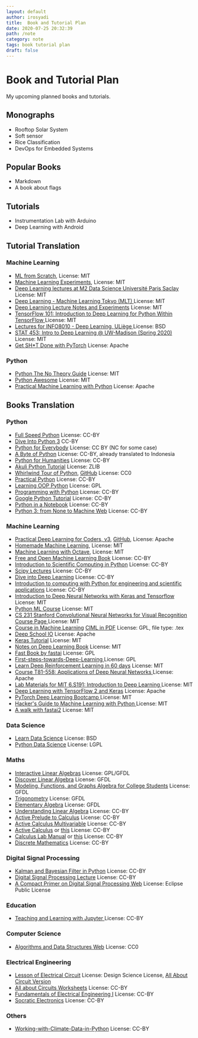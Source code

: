 ```yaml
---
layout: default
author: irosyadi
title:  Book and Tutorial Plan
date: 2020-07-25 20:32:39
path: /note
category: note
tags: book tutorial plan
draft: false
---
```


# Book and Tutorial Plan

My upcoming planned books and tutorials.

## Monographs
- Rooftop Solar System
- Soft sensor
- Rice Classification
- DevOps for Embedded Systems

## Popular Books
- Markdown
- A book about flags

## Tutorials
- Instrumentation Lab with Arduino
- Deep Learning with Android

## Tutorial Translation
### Machine Learning
- [ML from Scratch](https://github.com/eriklindernoren/ML-From-Scratch#supervised-learning), License: MIT
- [Machine Learning Experiments](https://github.com/trekhleb/machine-learning-experiments), License: MIT
- [Deep Learning lectures at M2 Data Science Université Paris Saclay ](https://github.com/m2dsupsdlclass/lectures-labs) License: MIT
- [Deep Learning - Machine Learning Tokyo (MLT) ](https://github.com/Machine-Learning-Tokyo/DL-workshop-series) License: MIT
- [Deep Learning Lecture Notes and Experiments](https://github.com/roatienza/Deep-Learning-Experiments) License: MIT
- [TensorFlow 101: Introduction to Deep Learning for Python Within TensorFlow ](https://github.com/serengil/tensorflow-101) License: MIT
- [Lectures for INFO8010 - Deep Learning, ULiège ](https://github.com/glouppe/info8010-deep-learning) License: BSD
- [STAT 453: Intro to Deep Learning @ UW-Madison (Spring 2020) ](https://github.com/rasbt/stat453-deep-learning-ss20) License: MIT
- [Get SH*T Done with PyTorch](https://github.com/curiousily/Getting-Things-Done-with-Pytorch) License: Apache

### Python
- [Python The No Theory Guide](https://github.com/iArunava/Python-TheNoTheoryGuide) License: MIT
- [Python Awesome](https://github.com/gautam1858/python-awesome) License: MIT
- [Practical Machine Learning with Python](https://github.com/dipanjanS/practical-machine-learning-with-python) License: Apache

## Books Translation
### Python
- [Full Speed Python](https://github.com/joaoventura/full-speed-python/releases/) License: CC-BY
- [Dive Into Python 3](https://diveintopython3.net/) CC-BY
- [Python for Everybody](https://www.py4e.com/book) License: CC BY (NC for some case)
- [A Byte of Python](https://python.swaroopch.com/) License: CC-BY, already translated to Indonesia
- [Python for Humanities](https://www.karsdorp.io/python-course/) License: CC-BY
- [Akuli Python Tutorial](https://github.com/Akuli/python-tutorial) License: ZLIB
- [Whirlwind Tour of Python](https://nbviewer.jupyter.org/github/jakevdp/WhirlwindTourOfPython/blob/master/Index.ipynb), [GitHub](https://github.com/jakevdp/WhirlwindTourOfPython) License: CC0
- [Practical Python](https://github.com/dabeaz-course/practical-python) License: CC-BY
- [Learning OOP Python](https://github.com/josharsh/Learning-Object-Oriented-Python) License: GPL
- [Programming with Python](https://swcarpentry.github.io/python-novice-inflammation/index.html) License: CC-BY
- [Google Python Tutorial](https://developers.google.com/edu/python/) License: CC-BY
- [Python in a Notebook](https://github.com/leriomaggio/python-in-a-notebook) License: CC-BY
- [Python 3: from None to Machine ](https://github.com/AstroMatt/book-python) [Web](https://python.astrotech.io/) License: CC-BY

### Machine Learning
- [Practical Deep Learning for Coders, v3](https://course.fast.ai/), [GitHub](https://github.com/fastai/course-v3), License: Apache
- [Homemade Machine Learning](https://github.com/trekhleb/homemade-machine-learning), License: MIT
- [Machine Learning with Octave](https://github.com/trekhleb/machine-learning-octave), License: MIT
- [Free and Open Machine Learning Book](https://freeandopenmachinelearning.readthedocs.io/en/latest/#) License: CC-BY
- [Introduction to Scientific Computing in Python](https://github.com/jrjohansson/scientific-python-lectures) License: CC-BY
- [Scipy Lectures](https://scipy-lectures.org/) License: CC-BY
- [Dive into Deep Learning](https://d2l.ai/) License: CC-BY
- [Introduction to computing with Python for engineering and scientific applications](https://github.com/CambridgeEngineering/PartIA-Computing-Michaelmas) License: CC-BY
- [Introduction to Deep Neural Networks with Keras and Tensorflow ](https://github.com/leriomaggio/deep-learning-keras-tensorflow) License: MIT
- [Python ML Course](https://github.com/leriomaggio/python-ml-course) License: MIT
- [CS 231 Stanford Convolutional Neural Networks for Visual Recognition](https://github.com/cs231n/cs231n.github.io) [Course Page ](https://vision.stanford.edu/teaching/cs231n/syllabus.html) License: MIT
- [Course in Machine Learning](https://github.com/hal3/ciml/) [CIML in PDF](https://ciml.info/dl/v0_99/ciml-v0_99-all.pdf) License: GPL, file type: .tex
- [Deep School IO](https://github.com/sachinruk/deepschool.io) License: Apache
- [Keras Tutorial](https://github.com/jfsantos/keras-tutorial) License: MIT
- [Notes on Deep Learning Book](https://github.com/hadrienj/deepLearningBook-Notes) License: MIT
- [Fast Book by fastai](https://github.com/fastai/fastbook) License: GPL
- [First-steps-towards-Deep-Learning ](https://github.com/vaibhawvipul/First-steps-towards-Deep-Learning) License: GPL
- [Learn Deep Reinforcement Learning in 60 days](https://github.com/andri27-ts/Reinforcement-Learning) License: MIT
- [Course T81-558: Applications of Deep Neural Networks ](https://github.com/jeffheaton/t81_558_deep_learning) License: Apache
- [Lab Materials for MIT 6.S191: Introduction to Deep Learning ](https://github.com/aamini/introtodeeplearning) License: MIT
- [Deep Learning with TensorFlow 2 and Keras](https://github.com/ageron/tf2_course) License: Apache
- [PyTorch Deep Learning Bootcamp ](https://github.com/QuantScientist/Deep-Learning-Boot-Camp) License: MIT
- [Hacker's Guide to Machine Learning with Python ](https://github.com/curiousily/Deep-Learning-For-Hackers) License: MIT
- [A walk with fastai2](https://github.com/muellerzr/Practical-Deep-Learning-for-Coders-2.0) License: MIT

### Data Science
- [Learn Data Science](https://github.com/nborwankar/LearnDataScience) License: BSD
- [Python Data Science](https://github.com/leriomaggio/python-data-science) License: LGPL

### Maths
- [Interactive Linear Algebras](https://textbooks.math.gatech.edu/ila/index.html) License: GPL/GFDL
- [Discover Linear Algebra](https://sites.ualberta.ca/~jsylvest/books/dla.html) License: GFDL
- [Modeling, Functions, and Graphs Algebra for College Students](https://yoshiwarabooks.org/mfg/) License: GFDL
- [Trigonometry](https://yoshiwarabooks.org/trig/) License: GFDL
- [Elementary Algebra](https://yoshiwarabooks.org/elem-alg/) License: GFDL
- [Understanding Linear Algebra](https://merganser.math.gvsu.edu/david/linear.algebra/ula/ula/ula.html)  License: CC-BY
- [Active Prelude to Calculus](https://activecalculus.org/APC.html) License: CC-BY
- [Active Calculus Multivariable](https://activecalculus.org/ACM.html) License: CC-BY
- [Active Calculus](https://activecalculus.org//ACS.html) or [this](https://activecalculus.org/single/frontmatter.html) License: CC-BY
- [Calculus Lab Manual](https://spaces.pcc.edu/display/MS/Calculus+Lab+Manuals) or [this](https://spot.pcc.edu/math/clm/clm.html) License: CC-BY
- [Discrete Mathematics](https://discrete.openmathbooks.org/dmoi3.html) License: CC-BY

### Digital Signal Processing
- [Kalman and Bayesian Filter in Python](https://github.com/rlabbe/Kalman-and-Bayesian-Filters-in-Python) License: CC-BY
- [Digital Signal Processing Lecture](https://github.com/spatialaudio/digital-signal-processing-lecture) License: CC-BY
- [A Compact Primer on Digital Signal Processing ](https://github.com/jackschaedler/circles-sines-signals) [Web](https://jackschaedler.github.io/circles-sines-signals/) License: Eclipse Public License

### Education
- [Teaching and Learning with Jupyter ](https://jupyter4edu.github.io/jupyter-edu-book/) License: CC-BY

### Computer Science
- [Algorithms and Data Structures ](https://github.com/Bradfield/algos) [Web](https://bradfieldcs.com/algos/) License: CC0

### Electrical Engineering
- [Lesson of Electrical Circuit](https://www.ibiblio.org/kuphaldt/electricCircuits/) License: Design Science License, [All About Circuit Version](https://www.allaboutcircuits.com/textbook/)
- [All about Circuits Worksheets](https://www.allaboutcircuits.com/worksheets/) License: CC-BY
- [Fundamentals of Electrical Engineering I](https://open.umn.edu/opentextbooks/textbooks/fundamentals-of-electrical-engineering-1) License: CC-BY
- [Socratic Electronics](https://www.ibiblio.org/kuphaldt/socratic/index.html) License: CC-BY

### Others
- [Working-with-Climate-Data-in-Python](https://github.com/MarieHofmann/Working-with-Climate-Data-in-Python) License: CC-BY
<!--stackedit_data:
eyJoaXN0b3J5IjpbOTA0MDA1MjM5XX0=
-->